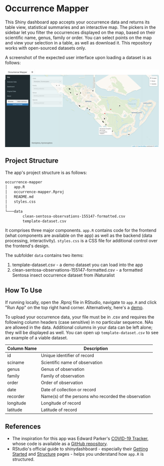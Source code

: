 # Occurrence Mapper

This Shiny dashboard app accepts your occurrence data and returns its table view, statistical summaries and an interactive map. The pickers in the sidebar let you filter the occurrences displayed on the map, based on their scientific name, genus, family or order. You can select points on the map and view your selection in a table, as well as download it. This repository works with open-sourced datasets only.

A screenshot of the expected user interface upon loading a dataset is as follows:

![Screenshot of app interface](user-interface.png)

## Project Structure

The app's project structure is as follows:

```
occurrence-mapper
│   app.R
│   occurrence-mapper.Rproj
│   README.md
│   styles.css
│
└───data
        clean-sentosa-observations-155147-formatted.csv
        template-dataset.csv
```

It comprises three major components. `app.R` contains code for the frontend (what components are available on the app) as well as the backend (data processing, interactivity). `styles.css` is a CSS file for additional control over the frontend's design. 

The subfolder `data` contains two items:
1. template-dataset.csv - a demo dataset you can load into the app
2. clean-sentosa-observations-155147-formatted.csv - a formatted Sentosa insect occurrence dataset from iNaturalist

## How To Use

If running locally, open the .Rproj file in RStudio, navigate to `app.R` and click "Run App" on the top right hand corner. Alternatively, here's a [demo](https://tzemin.shinyapps.io/occurrence-mapper).

To upload your occurrence data, your file must be in .csv and requires the following column headers (case sensitive) in no particular sequence. NAs are allowed in the data. Additional columns in your data can be left alone; they will be displayed as well. You can open up `template-dataset.csv` to see an example of a viable dataset.

| Column Name | Description |
|---|---|
| id | Unique identifier of record |
| sciname | Scientific name of observation |
| genus | Genus of observation |
| family | Family of observation |
| order | Order of observation |
| date | Date of collection or record |
| recorder | Name(s) of the persons who recorded the observation |
| longitude | Longitude of record |
| latitude | Latitude of record |

## References

- The inspiration for this app was Edward Parker's [COVID-19 Tracker](https://shiny.rstudio.com/gallery/covid19-tracker.html), whose code is available as a [GitHub repository](https://github.com/eparker12/nCoV_tracker).
- RStudio's official guide to shinydashboard - especially their [Getting Started](http://rstudio.github.io/shinydashboard/get_started.html) and [Structure](http://rstudio.github.io/shinydashboard/structure.html) pages - helps you understand how `app.R` is structured.
